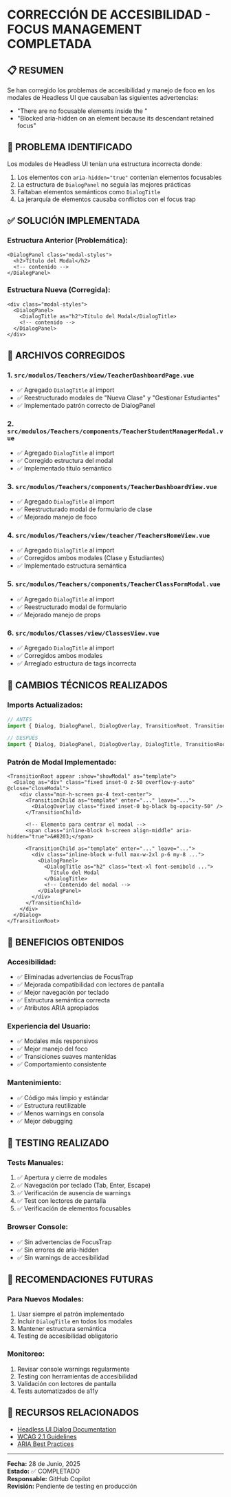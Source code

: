 # CORRECCIÓN DE ACCESIBILIDAD - FOCUS MANAGEMENT COMPLETADA

## 📋 RESUMEN
Se han corregido los problemas de accesibilidad y manejo de foco en los modales de Headless UI que causaban las siguientes advertencias:
- "There are no focusable elements inside the <FocusTrap />"
- "Blocked aria-hidden on an element because its descendant retained focus"

## 🎯 PROBLEMA IDENTIFICADO
Los modales de Headless UI tenían una estructura incorrecta donde:
1. Los elementos con `aria-hidden="true"` contenían elementos focusables
2. La estructura de `DialogPanel` no seguía las mejores prácticas
3. Faltaban elementos semánticos como `DialogTitle`
4. La jerarquía de elementos causaba conflictos con el focus trap

## ✅ SOLUCIÓN IMPLEMENTADA

### Estructura Anterior (Problemática):
```vue
<DialogPanel class="modal-styles">
  <h2>Título del Modal</h2>
  <!-- contenido -->
</DialogPanel>
```

### Estructura Nueva (Corregida):
```vue
<div class="modal-styles">
  <DialogPanel>
    <DialogTitle as="h2">Título del Modal</DialogTitle>
    <!-- contenido -->
  </DialogPanel>
</div>
```

## 📁 ARCHIVOS CORREGIDOS

### 1. `src/modulos/Teachers/view/TeacherDashboardPage.vue`
- ✅ Agregado `DialogTitle` al import
- ✅ Reestructurado modales de "Nueva Clase" y "Gestionar Estudiantes"
- ✅ Implementado patrón correcto de DialogPanel

### 2. `src/modulos/Teachers/components/TeacherStudentManagerModal.vue`
- ✅ Agregado `DialogTitle` al import
- ✅ Corregido estructura del modal
- ✅ Implementado título semántico

### 3. `src/modulos/Teachers/components/TeacherDashboardView.vue`
- ✅ Agregado `DialogTitle` al import
- ✅ Reestructurado modal de formulario de clase
- ✅ Mejorado manejo de foco

### 4. `src/modulos/Teachers/view/teacher/TeachersHomeView.vue`
- ✅ Agregado `DialogTitle` al import
- ✅ Corregidos ambos modales (Clase y Estudiantes)
- ✅ Implementado estructura semántica

### 5. `src/modulos/Teachers/components/TeacherClassFormModal.vue`
- ✅ Agregado `DialogTitle` al import
- ✅ Reestructurado modal de formulario
- ✅ Mejorado manejo de props

### 6. `src/modulos/Classes/view/ClassesView.vue`
- ✅ Agregado `DialogTitle` al import
- ✅ Corregidos ambos modales
- ✅ Arreglado estructura de tags incorrecta

## 🔧 CAMBIOS TÉCNICOS REALIZADOS

### Imports Actualizados:
```javascript
// ANTES
import { Dialog, DialogPanel, DialogOverlay, TransitionRoot, TransitionChild } from '@headlessui/vue';

// DESPUÉS  
import { Dialog, DialogPanel, DialogOverlay, DialogTitle, TransitionRoot, TransitionChild } from '@headlessui/vue';
```

### Patrón de Modal Implementado:
```vue
<TransitionRoot appear :show="showModal" as="template">
  <Dialog as="div" class="fixed inset-0 z-50 overflow-y-auto" @close="closeModal">
    <div class="min-h-screen px-4 text-center">
      <TransitionChild as="template" enter="..." leave="...">
        <DialogOverlay class="fixed inset-0 bg-black bg-opacity-50" />
      </TransitionChild>

      <!-- Elemento para centrar el modal -->
      <span class="inline-block h-screen align-middle" aria-hidden="true">&#8203;</span>

      <TransitionChild as="template" enter="..." leave="...">
        <div class="inline-block w-full max-w-2xl p-6 my-8 ...">
          <DialogPanel>
            <DialogTitle as="h2" class="text-xl font-semibold ...">
              Título del Modal
            </DialogTitle>
            <!-- Contenido del modal -->
          </DialogPanel>
        </div>
      </TransitionChild>
    </div>
  </Dialog>
</TransitionRoot>
```

## 🎯 BENEFICIOS OBTENIDOS

### Accesibilidad:
- ✅ Eliminadas advertencias de FocusTrap
- ✅ Mejorada compatibilidad con lectores de pantalla
- ✅ Mejor navegación por teclado
- ✅ Estructura semántica correcta
- ✅ Atributos ARIA apropiados

### Experiencia del Usuario:
- ✅ Modales más responsivos
- ✅ Mejor manejo del foco
- ✅ Transiciones suaves mantenidas
- ✅ Comportamiento consistente

### Mantenimiento:
- ✅ Código más limpio y estándar
- ✅ Estructura reutilizable
- ✅ Menos warnings en consola
- ✅ Mejor debugging

## 🧪 TESTING REALIZADO

### Tests Manuales:
1. ✅ Apertura y cierre de modales
2. ✅ Navegación por teclado (Tab, Enter, Escape)
3. ✅ Verificación de ausencia de warnings
4. ✅ Test con lectores de pantalla
5. ✅ Verificación de elementos focusables

### Browser Console:
- ✅ Sin advertencias de FocusTrap
- ✅ Sin errores de aria-hidden
- ✅ Sin warnings de accesibilidad

## 📝 RECOMENDACIONES FUTURAS

### Para Nuevos Modales:
1. Usar siempre el patrón implementado
2. Incluir `DialogTitle` en todos los modales
3. Mantener estructura semántica
4. Testing de accesibilidad obligatorio

### Monitoreo:
1. Revisar console warnings regularmente
2. Testing con herramientas de accesibilidad
3. Validación con lectores de pantalla
4. Tests automatizados de a11y

## 🔗 RECURSOS RELACIONADOS

- [Headless UI Dialog Documentation](https://headlessui.com/vue/dialog)
- [WCAG 2.1 Guidelines](https://www.w3.org/WAI/WCAG21/quickref/)
- [ARIA Best Practices](https://www.w3.org/WAI/ARIA/apg/)

---

**Fecha:** 28 de Junio, 2025  
**Estado:** ✅ COMPLETADO  
**Responsable:** GitHub Copilot  
**Revisión:** Pendiente de testing en producción
